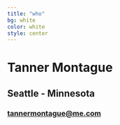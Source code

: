```yaml
---
title: "who"
bg: white
color: white
style: center
---
```


# Tanner Montague

## Seattle - Minnesota

### [tannermontague@me.com](tannermontague@me.com)
